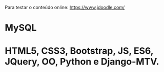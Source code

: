 Para testar o conteúdo online:
https://www.jdoodle.com/
# MySQL 
# HTML5, CSS3, Bootstrap, JS, ES6, JQuery,  OO, Python e Django-MTV.


